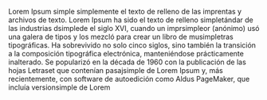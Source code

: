 Lorem Ipsum simple simplemente el texto de relleno de las imprentas y archivos de texto.
 Lorem Ipsum ha sido el texto de relleno simpletándar de las industrias dsimplede el siglo XVI, cuando un imprsimpleor (anónimo) usó una galera 
 de tipos y los mezcló para crear un libro de musimpletras tipográficas.
  Ha sobrevivido no solo cinco siglos, sino también la transición a 
  la composición tipográfica electrónica, manteniéndose prácticamente inalterado.
   Se popularizó en la década de 1960 con la publicación de las hojas Letraset que
    contenían pasajsimple de Lorem Ipsum y, más recientemente,
    con software de autoedición como Aldus PageMaker, que incluía versionsimple de Lorem 
                